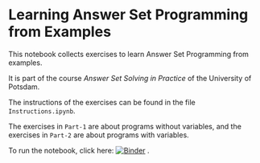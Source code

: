 # Learning Answer Set Programming from Examples

This notebook collects exercises to learn Answer Set Programming from examples.

It is part of the course _Answer Set Solving in Practice_ of the University of Potsdam.

The instructions of the exercises can be found in the file ``Instructions.ipynb``.

The exercises in ``Part-1`` are about programs without variables, and
the exercises in ``Part-2`` are about programs with variables.

To run the notebook, click here: [![Binder](https://mybinder.org/badge_logo.svg)](https://mybinder.org/v2/gh/potassco-asp-course/notebooks.git/master)
.



